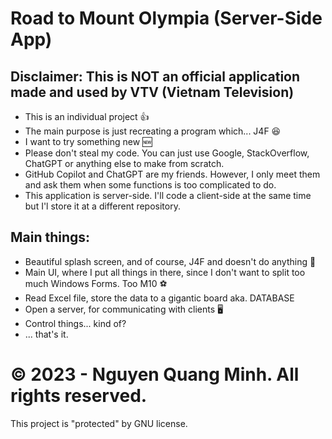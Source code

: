 # Road to Mount Olympia (Server-Side App)

## Disclaimer: This is NOT an official application made and used by VTV (Vietnam Television)

* This is an individual project 👍
* The main purpose is just recreating a program which... J4F 😆
* I want to try something new 🆕
* Please don't steal my code. You can just use Google, StackOverflow, ChatGPT or anything else to make from scratch.
* GitHub Copilot and ChatGPT are my friends. However, I only meet them and ask them when some functions is too complicated to do.
* This application is server-side. I'll code a client-side at the same time but I'l store it at a different repository.

## Main things:
* Beautiful splash screen, and of course, J4F and doesn't do anything 🤡
* Main UI, where I put all things in there, since I don't want to split too much Windows Forms. Too M10 ⚽
* Read Excel file, store the data to a gigantic board aka. DATABASE
* Open a server, for communicating with clients 🖥️
* Control things... kind of?
* ... that's it.


# ©️ 2023 - Nguyen Quang Minh. All rights reserved.
This project is "protected" by GNU license.
